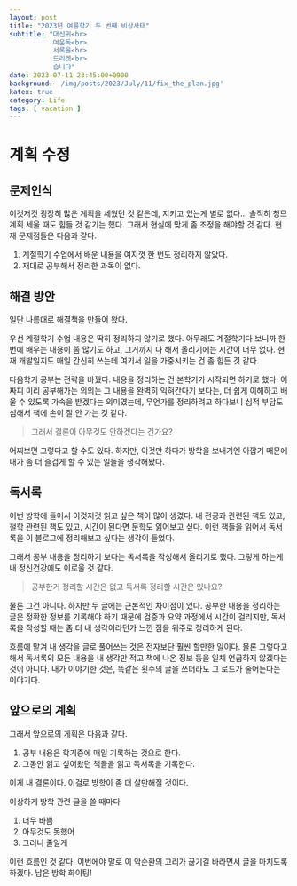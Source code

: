 ```yaml
---
layout: post
title: "2023년 여름학기 두 번째 비상사태"
subtitle: "대신귀<br>
           여운독<br>  
           서록을<br>  
           드리겟<br>  
           습니다"
date: 2023-07-11 23:45:00+0900
background: '/img/posts/2023/July/11/fix_the_plan.jpg'
katex: true
category: Life
tags: [ vacation ]
---
```


# 계획 수정

## 문제인식

이것저것 굉장히 많은 계획을 세웠던 것 같은데, 지키고 있는게 별로 없다... 솔직히 청므 계획 세울 때도 힘들 것 같기는 했다. 그래서 현실에 맞게 좀 조정을 해야할 것 같다. 현재 문제점들은 다음과 같다.

1. 계절학기 수업에서 배운 내용을 여지껏 한 번도 정리하지 않았다.
2. 재대로 공부해서 정리한 과목이 없다.

## 해결 방안

일단 나름대로 해결책을 만들어 왔다.

우선 계절학기 수업 내용은 딱히 정리하지 않기로 했다. 아무래도 계절학기다 보니까 한 번에 배우는 내용이 좀 많기도 하고, 그거까지 다 해서 올리기에는 시간이 너무 없다. 현재 개발일지도 매일 간신히 쓰는데 여기서 일을 가중시키는 건 좀 힘든 것 같다.

다음학기 공부는 전략을 바꿨다. 내용을 정리하는 건 본학기가 시작되면 하기로 했다. 어짜피 미리 공부해가는 의의는 그 내용을 완벽히 익혀간다기 보다는, 더 쉽게 이해하고 배울 수 있도록 가속을 받겠다는 의미였는데, 무언가를 정리하려고 하다보니 심적 부담도 심해서 책에 손이 잘 안 가는 것 같다.

> 그래서 결론이 아무것도 안하겠다는 건가요?

어찌보면 그렇다고 할 수도 있다. 하지만, 이것만 하다가 방학을 보내기엔 아깝기 때문에 내가 좀 더 즐겁게 할 수 있는 일들을 생각해봤다.

## 독서록

이번 방학에 들어서 이것저것 읽고 싶은 책이 많이 생겼다. 내 전공과 관련된 책도 있고, 철학 관련된 책도 있고, 시간이 된다면 문학도 읽어보고 싶다. 이런 책들을 읽어서 독서록을 이 블로그에 정리해보고 싶다는 생각이 들었다.

그래서 공부 내용을 정리하기 보다는 독서록을 작성해서 올리기로 했다. 그렇게 하는게 내 정신건강에도 이로울 것 같다.

> 공부한거 정리할 시간은 없고 독서록 정리할 시간은 있나요?

물론 그건 아니다. 하지만 두 글에는 근본적인 차이점이 있다. 공부한 내용을 정리하는 글은 정확한 정보를 기록해야 하기 때문에 검증과 요약 과정에서 시간이 걸리지만, 독서록을 작성할 때는 좀 더 내 생각이라던가 느낀 점을 위주로 정리하게 된다.

흐름에 맡겨 내 생각을 글로 풀어쓰는 것은 전자보단 훨씬 할만한 일이다. 물론 그렇다고 해서 독서록의 모든 내용을 내 생각만 적고 책에 나온 정보 등을 일체 언급하지 않겠다는 것이 아니다. 내가 이야기한 것은, 똑같은 횟수의 글을 쓰더라도 그 로드가 줄어든다는 이야기다.

## 앞으로의 계획

그래서 앞으로의 게획은 다음과 같다.

1. 공부 내용은 학기중에 매일 기록하는 것으로 한다.
2. 그동안 읽고 싶어왔던 책들을 읽고 독서록을 기록한다.

이게 내 결론이다. 이걸로 방학이 좀 더 살만해질 것이다.

이상하게 방학 관련 글을 쓸 때마다

1. 너무 바쁨
2. 아무것도 못했어
3. 그러니 줄일게

이런 흐름인 것 같다. 이번에야 말로 이 악순환의 고리가 끊기길 바라면서 글을 마치도록 하겠다. 남은 방학 화이팅!